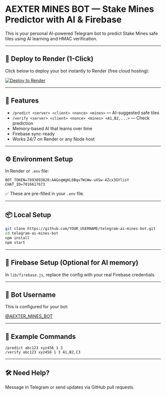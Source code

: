 # AEXTER MINES BOT — Stake Mines Predictor with AI & Firebase

This is your personal AI-powered Telegram bot to predict Stake Mines safe tiles using AI learning and HMAC verification.

---

## 🚀 Deploy to Render (1-Click)

Click below to deploy your bot instantly to Render (free cloud hosting):

[![Deploy to Render](https://render.com/images/deploy-to-render-button.svg)](https://render.com/deploy?repo=https://github.com/YOUR_USERNAME/telegram-ai-mines-bot)

---

## 🧠 Features

- `/predict <server> <client> <nonce> <mines>` — AI-suggested safe tiles
- `/verify <server> <client> <nonce> <mines> <A1,B2,...>` — Check prediction
- Memory-based AI that learns over time
- Firebase sync-ready
- Works 24/7 on Render or any Node host

---

## ⚙️ Environment Setup

In Render or `.env` file:

```env
BOT_TOKEN=7893093820:AAGoqWgKL0Bqv7WiWw-uXSw-4Zcx3GYlisY
CHAT_ID=7016617673
```

✅ These are pre-filled in your `.env` file.

---

## 📦 Local Setup

```bash
git clone https://github.com/YOUR_USERNAME/telegram-ai-mines-bot.git
cd telegram-ai-mines-bot
npm install
npm start
```

---

## 🔧 Firebase Setup (Optional for AI memory)

In `lib/firebase.js`, replace the config with your real Firebase credentials.

---

## 🤖 Bot Username

This is configured for your bot:

[@AEXTER_MINES_BOT](https://t.me/AEXTER_MINES_BOT)

---

## 🧪 Example Commands

```text
/predict abc123 xyz456 1 3
/verify abc123 xyz456 1 3 A1,B2,C3
```

---

## 🛠 Need Help?

Message in Telegram or send updates via GitHub pull requests.